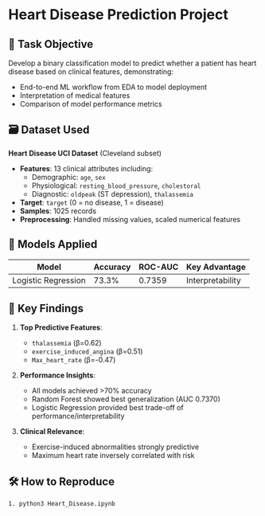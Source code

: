 # Heart Disease Prediction Project

## 📌 Task Objective
Develop a binary classification model to predict whether a patient has heart disease based on clinical features, demonstrating:
- End-to-end ML workflow from EDA to model deployment
- Interpretation of medical features
- Comparison of model performance metrics

## 🗃️ Dataset Used
**Heart Disease UCI Dataset** (Cleveland subset)  
- **Features**: 13 clinical attributes including:
  - Demographic: `age`, `sex`
  - Physiological: `resting_blood_pressure`, `cholestoral`
  - Diagnostic: `oldpeak` (ST depression), `thalassemia`
- **Target**: `target` (0 = no disease, 1 = disease)
- **Samples**: 1025 records
- **Preprocessing**: Handled missing values, scaled numerical features

## 🤖 Models Applied
| Model | Accuracy | ROC-AUC | Key Advantage |
|-------|----------|---------|---------------|
| Logistic Regression | 73.3% | 0.7359 | Interpretability |


## 🔑 Key Findings
1. **Top Predictive Features**:
   - `thalassemia` (β=0.62)
   - `exercise_induced_angina` (β=0.51)
   - `Max_heart_rate` (β=-0.47)

2. **Performance Insights**:
   - All models achieved >70% accuracy
   - Random Forest showed best generalization (AUC 0.7370)
   - Logistic Regression provided best trade-off of performance/interpretability

3. **Clinical Relevance**:
   - Exercise-induced abnormalities strongly predictive
   - Maximum heart rate inversely correlated with risk

## 🛠️ How to Reproduce
```bash
1. python3 Heart_Disease.ipynb
 
